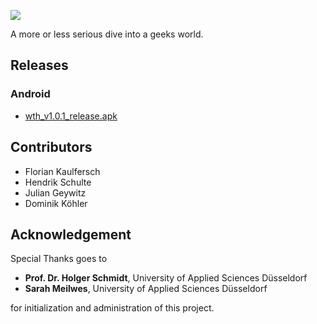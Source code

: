 ![](/what_the_hack/images/Poster.jpg)

A more or less serious dive into a geeks world.

## Releases

### Android
- [wth_v1.0.1_release.apk](/what_the_hack/releases/wth_v1.0.1_release.apk)

## Contributors

- Florian Kaulfersch
- Hendrik Schulte
- Julian Geywitz
- Dominik Köhler

## Acknowledgement

Special Thanks goes to

- **Prof. Dr. Holger Schmidt**, University of Applied Sciences Düsseldorf
- **Sarah Meilwes**, University of Applied Sciences Düsseldorf

for initialization and administration of this project.